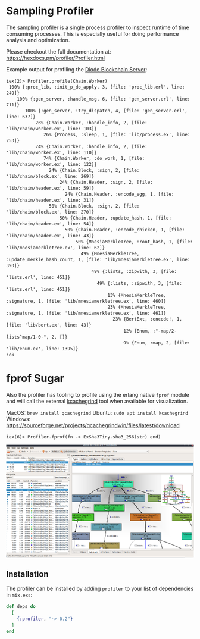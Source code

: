 # Sampling Profiler

The sampling profiler is a single process profiler to inspect runtime of time consuming processes. This is especially useful for doing performance analysis and optimization.

Please checkout the full documentation at: https://hexdocs.pm/profiler/Profiler.html

Example output for profiling the [Diode Blockchain Server](https://github.com/diodechain/diode_server_ex):
```
iex(2)> Profiler.profile(Chain.Worker)
 100% {:proc_lib, :init_p_do_apply, 3, [file: 'proc_lib.erl', line: 249]}
    100% {:gen_server, :handle_msg, 6, [file: 'gen_server.erl', line: 711]}
       100% {:gen_server, :try_dispatch, 4, [file: 'gen_server.erl', line: 637]}
           26% {Chain.Worker, :handle_info, 2, [file: 'lib/chain/worker.ex', line: 103]}
              26% {Process, :sleep, 1, [file: 'lib/process.ex', line: 253]}
           74% {Chain.Worker, :handle_info, 2, [file: 'lib/chain/worker.ex', line: 110]}
              74% {Chain.Worker, :do_work, 1, [file: 'lib/chain/worker.ex', line: 122]}
                24% {Chain.Block, :sign, 2, [file: 'lib/chain/block.ex', line: 269]}
                    24% {Chain.Header, :sign, 2, [file: 'lib/chain/header.ex', line: 59]}
                      24% {Chain.Header, :encode_egg, 1, [file: 'lib/chain/header.ex', line: 31]}
                50% {Chain.Block, :sign, 2, [file: 'lib/chain/block.ex', line: 270]}
                    50% {Chain.Header, :update_hash, 1, [file: 'lib/chain/header.ex', line: 54]}
                      50% {Chain.Header, :encode_chicken, 1, [file: 'lib/chain/header.ex', line: 43]}
                          50% {MnesiaMerkleTree, :root_hash, 1, [file: 'lib/mnesiamerkletree.ex', line: 62]}
                            49% {MnesiaMerkleTree, :update_merkle_hash_count, 1, [file: 'lib/mnesiamerkletree.ex', line: 393]}
                                49% {:lists, :zipwith, 3, [file: 'lists.erl', line: 451]}
                                  49% {:lists, :zipwith, 3, [file: 'lists.erl', line: 451]}
                                      13% {MnesiaMerkleTree, :signature, 1, [file: 'lib/mnesiamerkletree.ex', line: 460]}
                                      23% {MnesiaMerkleTree, :signature, 1, [file: 'lib/mnesiamerkletree.ex', line: 461]}
                                        23% {BertExt, :encode!, 1, [file: 'lib/bert.ex', line: 43]}
                                            12% {Enum, :"-map/2-lists^map/1-0-", 2, []}
                                            9% {Enum, :map, 2, [file: 'lib/enum.ex', line: 1395]}
:ok
```

# fprof Sugar

Also the profiler has tooling to profile using the erlang native `fprof` module and will call the external [kcachegrind](https://kcachegrind.github.io/html/Home.html) tool when available for visualization.

MacOS: `brew install qcachegrind`
Ubuntu: `sudo apt install kcachegrind`
Windows: https://sourceforge.net/projects/qcachegrindwin/files/latest/download

```
iex(6)> Profiler.fprof(fn -> ExSha3Tiny.sha3_256(str) end)
```

![kcachegrind preview](https://raw.githubusercontent.com/dominicletz/profiler/master/images/kcachegrind.png)

## Installation

The profiler can be installed by adding `profiler` to your list of dependencies in `mix.exs`:

```elixir
def deps do
  [
    {:profiler, "~> 0.2"}
  ]
end
```
